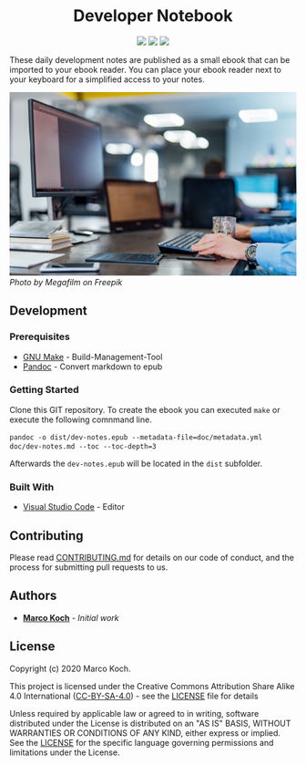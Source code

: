 <h1 align="center">
Developer Notebook
</h1>

<p align="center">
<a href="http://commonmark.org" title="Made with Markdown"><img src="https://img.shields.io/badge/Made%20with-Markdown-1f425f.svg"></a>
<a href="https://github.com/markoch/dev-notebook/commits/" title="Last Commit"><img src="https://img.shields.io/github/last-commit/markoch/dev-notebook?style=flat"></a>
<a href="https://travis-ci.org/markoch/dev-notebook" title="Build Status"><img src="https://travis-ci.org/markoch/dev-notebook.svg?branch=master"></a>
</p>

These daily development notes are published as a small ebook that can be imported to your ebook reader. You can place your ebook reader next to your keyboard for a simplified access to your notes.

![Ebook Reader](/doc/images/ebook-keyboard.jpg)
*Photo by Megafilm on Freepik*

## Development

### Prerequisites

* [GNU Make](https://www.gnu.org/software/make) -  Build-Management-Tool
* [Pandoc](https://pandoc.org) - Convert markdown to epub

### Getting Started

Clone this GIT repository. To create the ebook you can executed `make` or execute the following comnmand line.

````shell
pandoc -o dist/dev-notes.epub --metadata-file=doc/metadata.yml doc/dev-notes.md --toc --toc-depth=3
````

Afterwards the `dev-notes.epub` will be located in the `dist` subfolder.

### Built With

* [Visual Studio Code](https://code.visualstudio.com) - Editor

## Contributing

Please read [CONTRIBUTING.md](https://gist.github.com/PurpleBooth/b24679402957c63ec426) for details on our code of conduct, and the process for submitting pull requests to us.

## Authors

* **[Marco Koch](https://github.com/markoch)** - *Initial work*

## License

Copyright (c) 2020 Marco Koch.

This project is licensed under the Creative Commons Attribution Share Alike 4.0 International ([CC-BY-SA-4.0](https://creativecommons.org/licenses/by-sa/4.0)) - see the [LICENSE](LICENSE) file for details

Unless required by applicable law or agreed to in writing, software distributed under the License is distributed on an "AS IS" BASIS, WITHOUT WARRANTIES OR CONDITIONS OF ANY KIND, either express or implied. See the [LICENSE](LICENSE) for the specific language governing permissions and limitations under the License.